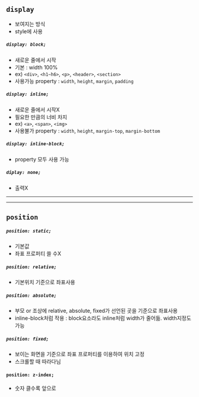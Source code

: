 ## `display`  
- 보여지는 방식  
- style에 사용  

##### `display: block;`    
- 새로운 줄에서 시작  
- 기본 : width 100%
- ex) `<div>`, `<h1~h6>`, `<p>`, `<header>`, `<section>`  
- 사용가능 property : `width`, `height`, `margin`, `padding`  

##### `display: inline;`  
- 새로운 줄에서 시작X  
- 필요한 만큼의 너비 차지  
- ex) `<a>`, `<span>`, `<img>`  
- 사용불가 property : `width`, `height`, `margin-top`, `margin-bottom`  

##### `display: inline-block;`  
- property 모두 사용 가능  

##### `diplay: none;`  
- 출력X  

- - -  
- - -  

## `position`  

##### `position: static;`  
- 기본값  
- 좌표 프로퍼티 쓸 수X  

##### `position: relative;`  
- 기본위치 기준으로 좌표사용  

##### `position: absolute;`  
- 부모 or 조상에 relative, absolute, fixed가 선언된 곳을 기준으로 좌표사용  
- inline-block처럼 작용 : block요소라도 inline처럼 width가 줄어듦. width지정도 가능  

##### `position: fixed;`  
- 보이는 화면을 기준으로 좌표 프로퍼티를 이용하여 위치 고정  
- 스크롤할 때 따라다님  

#### `position: z-index;`  
- 숫자 클수록 앞으로  

